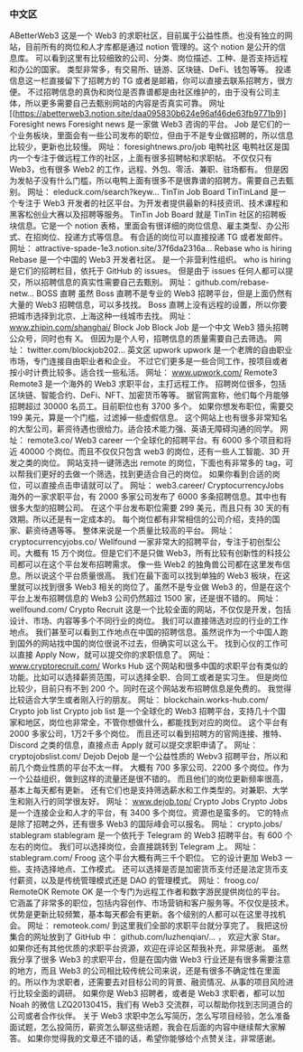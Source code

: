 ### 中文区
ABetterWeb3
这是一个 Web3 的求职社区，目前属于公益性质。也没有独立的网站，目前所有的岗位和人才库都是通过 notion 管理的。这个 notion 是公开的信息库。
可以看到这里有比较细致的公司、分类、岗位描述、工种、是否支持远程和办公的国家。
类型非常多，有交易所、链游、区块链、DeFi、钱包等等。
投递信息这一栏直接留下了招聘方的 TG 或者是邮箱，你可以直接去联系招聘方，很方便。
不过招聘信息的真伪和岗位是否靠谱都是由社区维护的，由于没有公司主体，所以更多需要自己去甄别网站的内容是否真实可靠。
网址[(https://abetterweb3.notion.site/daa095830b624e96af46de63fb9771b9)]
Foresight news
Foresight news 是一家做 Web3 咨询的平台。
Job 是它们的一个业务板块，里面会有一些公司发布的职位，但由于不是专业做招聘的，所以信息比较少，更新也比较慢。
网址： foresightnews.pro/job
电鸭社区
电鸭社区是国内一个专注于做远程工作的社区，上面有很多招聘帖和求职帖。
不仅仅只有 Web3，也有很多 Web2 的工作，远程、外包、零活、兼职、驻场都有。
但是因为发帖子没有什么门槛，所以电鸭上面有很多不是很靠谱的招聘方。需要自己去甄别。
网址： eleduck.com/search?keyw…
TinTin Job Board
TinTinLand 是一个专注于 Web3 开发者的社区平台。为开发者提供最新的科技资讯、技术课程和黑客松创业大赛以及招聘等服务。
TinTin Job Board 就是 TinTin 社区的招聘板块信息。它是一个 notion 表格，里面会有很详细的岗位信息、雇主类型、办公形式、在招岗位、投递方式等信息。
有合适的岗位可以直接投递 TG 或者发邮件。
网址： attractive-spade-1e3.notion.site/37f6da2316a…
Rebase who is hiring
Rebase 是一个中国的 Web3 开发者社区。
是一个非营利性组织。
who is hiring 是它们的招聘栏目，依托于 GitHub 的 issues。
但是由于 issues 任何人都可以提交，所以招聘信息的真实性需要自己去甄别。
网址： github.com/rebase-netw…
BOSS 直聘
虽然 Boss 直聘不是专业的 Web3 招聘平台，但是上面仍然有大量的 Web3 招聘信息，可以多找找。
Boss 直聘上没有远程的设置，所以你要把城市选择到北京、上海这种一线城市去找。
网址： www.zhipin.com/shanghai/
Block Job
Block Job 是一个中文 Web3 猎头招聘公众号，同时也有 X。
但因为是个人号，招聘信息的质量需要自己去筛选。
网址： twitter.com/blockjob202…
英文区
upwork
upwork 是一个老牌的自由职业市场，专门连接自由职业者和企业。
不过它们更多是一些合同工作，按项目或者按小时计费比较多。适合找一些私活。
网址： www.upwork.com/
Remote3
Remote3 是一个海外的 Web3 求职平台，主打远程工作。
招聘岗位很多，包括区块链、智能合约、DeFi、NFT、加密货币等等。
据官网宣称，他们每个月能够招聘超过 30000 名员工。目前职位也有 3700 多个。
如果你想发布职位，需要交 199 美元，算是一个门槛，过滤掉一些虚假信息。
这个网站上也有很多非常知名的大型公司，薪资待遇也很给力。适合技术能力强、英语无障碍沟通的同学。
网址： remote3.co/
Web3 career
一个全球化的招聘平台。有 6000 多个项目和将近 40000 个岗位。而且不仅仅只包含 web3 的岗位，还有一些人工智能、3D 开发之类的岗位。
网站支持一键筛选出 remote 的岗位，下面也有非常多的 tag，可以帮我们更好的去做一个筛选，找到更适合自己的岗位。
如果你看到合适的岗位，可以直接点击申请就可以了。
网址： web3.career/
CryptocurrencyJobs
海外的一家求职平台，有 2000 多家公司发布了 6000 多条招聘信息。其中也有很多大型的招聘公司。
在这个平台发布职位需要 299 美元，而且只有 30 天的有效期。所以还是有一定成本的。
每个岗位都有非常相信的公司介绍，支持的国家、薪资待遇等等。
整体来说是一个质量比较高的平台。
网址： cryptocurrencyjobs.co/
Wellfound
一家非常大的招聘平台，专注于初创型公司。大概有 15 万个岗位。但是它们不是只做 Web3，所有比较有创新性的科技公司都可以在这个平台发布招聘需求。
像一些 Web2 的独角兽公司都在这里发布信息。所以说这个平台质量很高。
我们在最下面可以找到单独的 Web3 板块，在这里就可以找到很多 Web3 相关的岗位了。虽然不是专业做 Web3 的，但是在这个平台上发布招聘信息的 Web3 公司仍然超过 1500 家，还是很不错的。
网址： wellfound.com/
Crypto Recruit
这是一个比较全面的网站，不仅仅是开发，包括设计、市场、内容等多个不同行业的岗位。
我们可以直接筛选对应的行业的工作地点。
我们甚至可以看到工作地点在中国的招聘信息。虽然说作为一个中国人跑到国外的网站找中国的岗位很说不过去，但确实可以这么干。
找到心仪的工作可以直接 Apply Now，就可以提交你的求职信息了。
网址： www.cryptorecruit.com/
Works Hub
这个网站和很多中国的求职平台有类似的功能。比如可以选择薪资范围，可以选择全职、合同工或者是实习生。
但是岗位比较少，目前只有不到 200 个。同时在这个网站发布招聘信息是免费的。
我觉得比较适合大学生或者刚入行的朋友。
网址： blockchain.works-hub.com/
Crypto job list
Crypto job list 是一个全球化的 Web3 招聘平台，支持几十个国家和地区，岗位也非常全，不管你想做什么，都能找到对应的岗位。
这个平台有 2000 多家公司，1万2千多个岗位。
而且还可以看到招聘方的官网连接、推特、Discord 之类的信息，直接点击 Apply 就可以提交求职申请了。
网址： cryptojobslist.com/
Dejob
Dejob 是一个公益性质的 Webv3 招聘平台，所以和前几个商业性质的平台不太一样。
大概有 700 多家公司、2200 多个岗位。作为一个公益组织，做到这样的流量还是很不错的。
而且他们的岗位更新频率很高，基本上每天都有更新。
还有它们也是支持筛选薪水和工作类型的。对兼职、大学生和刚入行的同学很友好。
网址： www.dejob.top/
Crypto Jobs
Crypto Jobs 是一个连接企业和人才的平台，有 3400 多个岗位。资源也是蛮多的。
它的特点是除了招聘之外，还有很多 Web3 的国际峰会可以报名。
网址： crypto.jobs/
stablegram
stablegram 是一个依托于 Telegram 的 Web3 招聘平台。有 600 个左右的岗位。
我们可以选择岗位，会直接跳转到 Telegram 上。
网址： stablegram.com/
Froog
这个平台大概有两三千个职位。
它的设计更加 Web3 一些。支持选择地点、工作模式。
还可以选择是否是加密货币支付还是法定货币支付薪资，以及是传统管理模式还是 DAO 的管理模式。
网址： froog.co/
RemoteOK
Remote OK 是一个专门为远程工作者和数字游民提供岗位的平台。
它涵盖了非常多的职位，包括内容创作、市场营销和客户服务等。不仅仅是技术。
优势是更新比较频繁，基本每天都会有更新。各个级别的人都可以在这里寻找机会。
网址： remoteok.com/
到这里我们全部的求职平台就分享完了。
我把这份集合的网址放到了 GitHub 中： github.com/luzhenqian/… ， 欢迎大家 Star。
如果你还有其他优质的求职平台资源，欢迎在评论区帮我补充，非常感谢。
虽然我分享了很多 Web3 的求职平台，但是在国内做 Web3 行业还是有很多需要注意的地方，而且 Web3 的公司相比较传统公司来说，还是有很多不确定性在里面的。所以作为求职者，还需要去对目标公司的背景、融资情况、从事的项目风险进行比较全面的调研。
如果你是 Web3 招聘者，或者是 Web3 求职者，都可以加 Noah 的微信 LZQ20130415，我们有 Web3 交流群，可以帮助你找到志同道合的公司或者合作伙伴。
关于 Web3 求职中怎么写简历，怎么写项目经验，怎么准备面试题，怎么投简历，薪资怎么聊这些话题，我会在后面的内容中继续帮大家解答。
如果你觉得我的文章还不错的话，希望你能够给个点赞关注，非常感谢。
